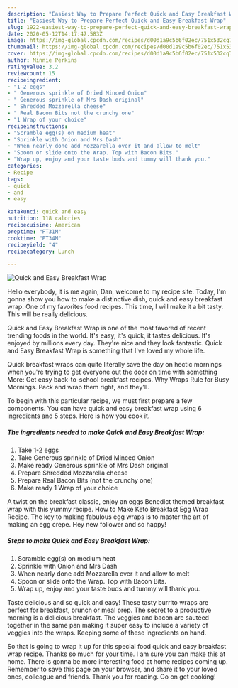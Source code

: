 ```yaml
---
description: "Easiest Way to Prepare Perfect Quick and Easy Breakfast Wrap"
title: "Easiest Way to Prepare Perfect Quick and Easy Breakfast Wrap"
slug: 1922-easiest-way-to-prepare-perfect-quick-and-easy-breakfast-wrap
date: 2020-05-12T14:17:47.583Z
image: https://img-global.cpcdn.com/recipes/d00d1a9c5b6f02ec/751x532cq70/quick-and-easy-breakfast-wrap-recipe-main-photo.jpg
thumbnail: https://img-global.cpcdn.com/recipes/d00d1a9c5b6f02ec/751x532cq70/quick-and-easy-breakfast-wrap-recipe-main-photo.jpg
cover: https://img-global.cpcdn.com/recipes/d00d1a9c5b6f02ec/751x532cq70/quick-and-easy-breakfast-wrap-recipe-main-photo.jpg
author: Minnie Perkins
ratingvalue: 3.2
reviewcount: 15
recipeingredient:
- "1-2 eggs"
- " Generous sprinkle of Dried Minced Onion"
- " Generous sprinkle of Mrs Dash original"
- " Shredded Mozzarella cheese"
- " Real Bacon Bits not the crunchy one"
- "1 Wrap of your choice"
recipeinstructions:
- "Scramble egg(s) on medium heat"
- "Sprinkle with Onion and Mrs Dash"
- "When nearly done add Mozzarella over it and allow to melt"
- "Spoon or slide onto the Wrap. Top with Bacon Bits."
- "Wrap up, enjoy and your taste buds and tummy will thank you."
categories:
- Recipe
tags:
- quick
- and
- easy

katakunci: quick and easy 
nutrition: 118 calories
recipecuisine: American
preptime: "PT31M"
cooktime: "PT34M"
recipeyield: "4"
recipecategory: Lunch

---
```



![Quick and Easy Breakfast Wrap](https://img-global.cpcdn.com/recipes/d00d1a9c5b6f02ec/751x532cq70/quick-and-easy-breakfast-wrap-recipe-main-photo.jpg)

Hello everybody, it is me again, Dan, welcome to my recipe site. Today, I'm gonna show you how to make a distinctive dish, quick and easy breakfast wrap. One of my favorites food recipes. This time, I will make it a bit tasty. This will be really delicious.

Quick and Easy Breakfast Wrap is one of the most favored of recent trending foods in the world. It's easy, it's quick, it tastes delicious. It's enjoyed by millions every day. They're nice and they look fantastic. Quick and Easy Breakfast Wrap is something that I've loved my whole life.

Quick breakfast wraps can quite literally save the day on hectic mornings when you&#39;re trying to get everyone out the door on time with something More: Get easy back-to-school breakfast recipes. Why Wraps Rule for Busy Mornings. Pack and wrap them right, and they&#39;ll.


To begin with this particular recipe, we must first prepare a few components. You can have quick and easy breakfast wrap using 6 ingredients and 5 steps. Here is how you cook it.

<!--inarticleads1-->

##### The ingredients needed to make Quick and Easy Breakfast Wrap:

1. Take 1-2 eggs
1. Take  Generous sprinkle of Dried Minced Onion
1. Make ready  Generous sprinkle of Mrs Dash original
1. Prepare  Shredded Mozzarella cheese
1. Prepare  Real Bacon Bits (not the crunchy one)
1. Make ready 1 Wrap of your choice


A twist on the breakfast classic, enjoy an eggs Benedict themed breakfast wrap with this yummy recipe. How to Make Keto Breakfast Egg Wrap Recipe. The key to making fabulous egg wraps is to master the art of making an egg crepe. Hey new follower and so happy! 

<!--inarticleads2-->

##### Steps to make Quick and Easy Breakfast Wrap:

1. Scramble egg(s) on medium heat
1. Sprinkle with Onion and Mrs Dash
1. When nearly done add Mozzarella over it and allow to melt
1. Spoon or slide onto the Wrap. Top with Bacon Bits.
1. Wrap up, enjoy and your taste buds and tummy will thank you.


Taste delicious and so quick and easy! These tasty burrito wraps are perfect for breakfast, brunch or meal prep. The secret to a productive morning is a delicious breakfast. The veggies and bacon are sautéed together in the same pan making it super easy to include a variety of veggies into the wraps. Keeping some of these ingredients on hand. 

So that is going to wrap it up for this special food quick and easy breakfast wrap recipe. Thanks so much for your time. I am sure you can make this at home. There is gonna be more interesting food at home recipes coming up. Remember to save this page on your browser, and share it to your loved ones, colleague and friends. Thank you for reading. Go on get cooking!

